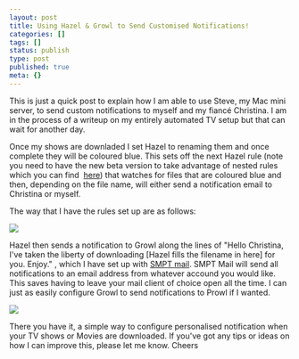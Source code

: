 ```yaml
---
layout: post
title: Using Hazel & Growl to Send Customised Notifications!
categories: []
tags: []
status: publish
type: post
published: true
meta: {}
---
```

This is just a quick post to explain how I am able to use Steve, my Mac mini server, to send custom notifications to myself and my fiancé Christina. I am in the process of a writeup on my entirely automated TV setup but that can wait for another day.

Once my shows are downladed I set Hazel to renaming them and once complete they will be coloured blue. This sets off the next Hazel rule (note you need to have the new beta version to take advantage of nested rules which you can find 
[here](http://www.noodlesoft.com/forums/viewtopic.php?f=5&t=1219)) that watches for files that are coloured blue and then, depending on the file name, will either send a notification email to Christina or myself.

The way that I have the rules set up are as follows:

![](/static/4f331d1f8754c7ec090e554a/50fe1c99e4b01c920a89f452/50fe1c99e4b01c920a89f494/1320226721717/Hazel%20Rule.png/1000w)

Hazel then sends a notification to Growl along the lines of "Hello Christina, I've taken the liberty of downloading [Hazel fills the filename in here] for you. Enjoy." , which I have set up with 
[SMPT mail](http://code.google.com/p/growl-mail-smtp/wiki/Documentation). SMPT Mail will send all notifications to an email address from whatever accound you would like. This saves having to leave your mail client of choice open all the time. I can just as easily configure Growl to send notifications to Prowl if I wanted.

![](/static/4f331d1f8754c7ec090e554a/50fe1c99e4b01c920a89f452/50fe1c99e4b01c920a89f495/1320227413607/Growl%20Rule.png/1000w)

There you have it, a simple way to configure personalised notification when your TV shows or Movies are downloaded. If you've got any tips or ideas on how I can improve this, please let me know. Cheers

 
